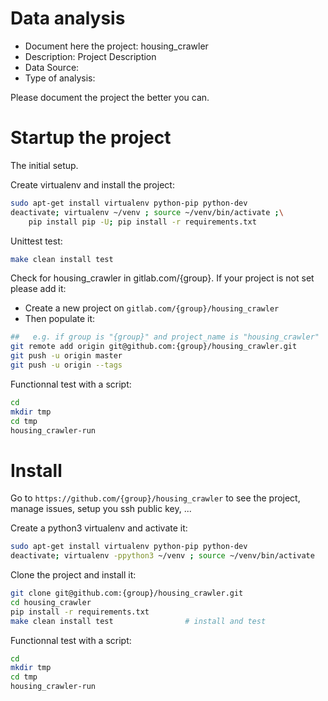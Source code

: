 # Data analysis
- Document here the project: housing_crawler
- Description: Project Description
- Data Source:
- Type of analysis:

Please document the project the better you can.

# Startup the project

The initial setup.

Create virtualenv and install the project:
```bash
sudo apt-get install virtualenv python-pip python-dev
deactivate; virtualenv ~/venv ; source ~/venv/bin/activate ;\
    pip install pip -U; pip install -r requirements.txt
```

Unittest test:
```bash
make clean install test
```

Check for housing_crawler in gitlab.com/{group}.
If your project is not set please add it:

- Create a new project on `gitlab.com/{group}/housing_crawler`
- Then populate it:

```bash
##   e.g. if group is "{group}" and project_name is "housing_crawler"
git remote add origin git@github.com:{group}/housing_crawler.git
git push -u origin master
git push -u origin --tags
```

Functionnal test with a script:

```bash
cd
mkdir tmp
cd tmp
housing_crawler-run
```

# Install

Go to `https://github.com/{group}/housing_crawler` to see the project, manage issues,
setup you ssh public key, ...

Create a python3 virtualenv and activate it:

```bash
sudo apt-get install virtualenv python-pip python-dev
deactivate; virtualenv -ppython3 ~/venv ; source ~/venv/bin/activate
```

Clone the project and install it:

```bash
git clone git@github.com:{group}/housing_crawler.git
cd housing_crawler
pip install -r requirements.txt
make clean install test                # install and test
```
Functionnal test with a script:

```bash
cd
mkdir tmp
cd tmp
housing_crawler-run
```
